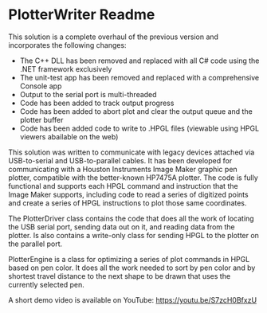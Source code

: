 # PlotterWriter Readme

This solution is a complete overhaul of the previous version and incorporates the following changes:
- The C++ DLL has been removed and replaced with all C# code using the .NET framework exclusively
- The unit-test app has been removed and replaced with a comprehensive Console app
- Output to the serial port is multi-threaded
- Code has been added to track output progress
- Code has been added to abort plot and clear the output queue and the plotter buffer
- Code has been added code to write to .HPGL files (viewable using HPGL viewers abailable on the web)

This solution was written to communicate with legacy devices attached via USB-to-serial and USB-to-parallel cables.  It has been developed for communicating with a Houston Instruments Image Maker graphic pen plotter, compatible with the better-known HP7475A plotter.  The code is fully functional and supports each HPGL command and instruction that the Image Maker supports, including code to read a series of digitized points and create a series of HPGL instructions to plot those same coordinates.

The PlotterDriver class contains the code that does all the work of locating the USB serial port, sending data out on it, and reading data from the plotter.  Is also contains a write-only class for sending HPGL to the plotter on the parallel port.

PlotterEngine is a class for optimizing a series of plot commands in HPGL based on pen color.  It does all the work needed to sort by pen color and by shortest travel distance to the next shape to be drawn that uses the currently selected pen.

A short demo video is available on YouTube: https://youtu.be/S7zcH0BfxzU
